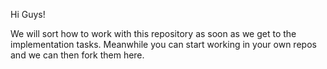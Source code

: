 Hi Guys!

We will sort how to work with this repository as soon as we get to the implementation tasks.
Meanwhile you can start working in your own repos and we can then fork them here.
